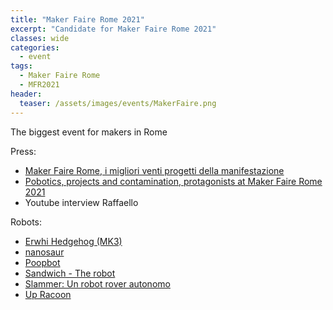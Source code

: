 ```yaml
---
title: "Maker Faire Rome 2021"
excerpt: "Candidate for Maker Faire Rome 2021"
classes: wide
categories:
  - event
tags:
  - Maker Faire Rome
  - MFR2021
header:
  teaser: /assets/images/events/MakerFaire.png
---
```


The biggest event for makers in Rome


Press:
* [Maker Faire Rome, i migliori venti progetti della manifestazione](https://www.italian.tech/dossier/cronache-dal-futuro/2021/10/01/news/maker_faire_roma_top_20_progetti-319667768/)
* [Pobotics, projects and contamination, protagonists at Maker Faire Rome 2021](https://makerfairerome.eu/en/robotics-projects-and-contamination-protagonists-at-maker-faire-rome-2021/)
* Youtube interview Raffaello


Robots:
* [Erwhi Hedgehog (MK3)](https://makerfairerome.eu/en/exhibitors/?edition=2021&exhibit=200405)
* [nanosaur](https://makerfairerome.eu/en/exhibitors/?edition=2021&exhibit=200208)
* [Poopbot](https://makerfairerome.eu/en/exhibitors/?edition=2021&exhibit=200414)
* [Sandwich - The robot](https://makerfairerome.eu/en/exhibitors/?edition=2021&exhibit=200392)
* [Slammer: Un robot rover autonomo](https://makerfairerome.eu/en/exhibitors/?edition=2021&exhibit=200207)
* [Up Racoon](https://makerfairerome.eu/en/exhibitors/?edition=2021&exhibit=200408)
